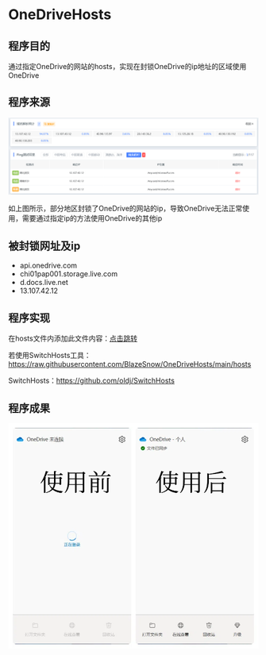 # OneDriveHosts

## 程序目的

通过指定OneDrive的网站的hosts，实现在封锁OneDrive的ip地址的区域使用OneDrive

## 程序来源

![ban](/image/ban.png)

如上图所示，部分地区封锁了OneDrive的网站的ip，导致OneDrive无法正常使用，需要通过指定ip的方法使用OneDrive的其他ip

## 被封锁网址及ip

- api.onedrive.com
- chi01pap001.storage.live.com
- d.docs.live.net
- 13.107.42.12

## 程序实现

在hosts文件内添加此文件内容：[点击跳转](/hosts)

若使用SwitchHosts工具：https://raw.githubusercontent.com/BlazeSnow/OneDriveHosts/main/hosts

SwitchHosts：https://github.com/oldj/SwitchHosts

## 程序成果

![effect](/image/effect.png)